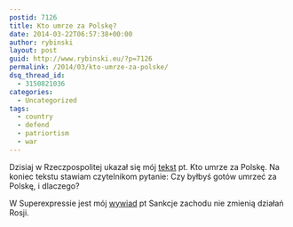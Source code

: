 ```yaml
---
postid: 7126
title: Kto umrze za Polskę?
date: 2014-03-22T06:57:38+00:00
author: rybinski
layout: post
guid: http://www.rybinski.eu/?p=7126
permalink: /2014/03/kto-umrze-za-polske/
dsq_thread_id:
  - 3150821036
categories:
  - Uncategorized
tags:
  - country
  - defend
  - patriortism
  - war
---
```

Dzisiaj w Rzeczpospolitej ukazał się mój [tekst](http://www.ekonomia.rp.pl/artykul/705506,1095978-Krzysztof-Rybinski--Kto-umrze-za-Polske-.html) pt. Kto umrze za Polskę. Na koniec tekstu stawiam czytelnikom pytanie: Czy byłbyś gotów umrzeć za Polskę, i dlaczego?

W Superexpressie jest mój [wywiad](http://www.se.pl/wydarzenia/opinie/prof-krzysztof-rybinski-w-super-expressie-sankcje-zachodu-nie-zmienia-dziaan-rosji_387631.html) pt Sankcje zachodu nie zmienią działań Rosji.
